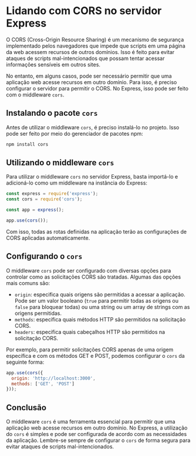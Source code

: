 # Lidando com CORS no servidor Express

O CORS (Cross-Origin Resource Sharing) é um mecanismo de segurança implementado pelos navegadores que impede que scripts em uma página da web acessem recursos de outros domínios. Isso é feito para evitar ataques de scripts mal-intencionados que possam tentar acessar informações sensíveis em outros sites.

No entanto, em alguns casos, pode ser necessário permitir que uma aplicação web acesse recursos em outro domínio. Para isso, é preciso configurar o servidor para permitir o CORS. No Express, isso pode ser feito com o middleware `cors`.

## Instalando o pacote `cors`

Antes de utilizar o middleware `cors`, é preciso instalá-lo no projeto. Isso pode ser feito por meio do gerenciador de pacotes npm:

```bash
npm install cors
```

## Utilizando o middleware `cors`

Para utilizar o middleware `cors` no servidor Express, basta importá-lo e adicioná-lo como um middleware na instância do Express:

```javascript
const express = require('express');
const cors = require('cors');

const app = express();

app.use(cors());
```

Com isso, todas as rotas definidas na aplicação terão as configurações de CORS aplicadas automaticamente.

## Configurando o `cors`

O middleware `cors` pode ser configurado com diversas opções para controlar como as solicitações CORS são tratadas. Algumas das opções mais comuns são:

- `origin`: especifica quais origens são permitidas a acessar a aplicação. Pode ser um valor booleano (`true` para permitir todas as origens ou `false` para bloquear todas) ou uma string ou um array de strings com as origens permitidas.
- `methods`: especifica quais métodos HTTP são permitidos na solicitação CORS.
- `headers`: especifica quais cabeçalhos HTTP são permitidos na solicitação CORS.

Por exemplo, para permitir solicitações CORS apenas de uma origem específica e com os métodos GET e POST, podemos configurar o `cors` da seguinte forma:

```javascript
app.use(cors({
  origin: 'http://localhost:3000',
  methods: ['GET', 'POST']
}));
```

## Conclusão

O middleware `cors` é uma ferramenta essencial para permitir que uma aplicação web acesse recursos em outro domínio. No Express, a utilização do `cors` é simples e pode ser configurada de acordo com as necessidades da aplicação. Lembre-se sempre de configurar o `cors` de forma segura para evitar ataques de scripts mal-intencionados.
